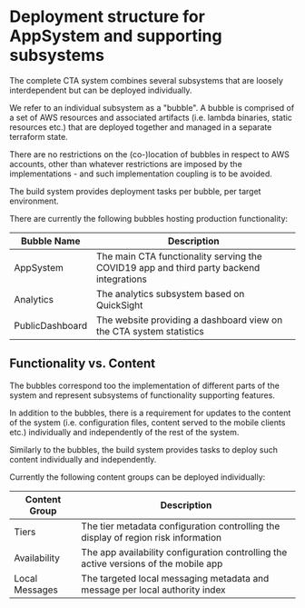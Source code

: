 # Deployment structure for AppSystem and supporting subsystems

The complete CTA system combines several subsystems that are loosely interdependent but can be deployed individually.

We refer to an individual subsystem as a "bubble". A bubble is comprised of a set of AWS resources and associated artifacts (i.e. lambda binaries, static resources etc.) that are deployed together and managed in a separate terraform state.

There are no restrictions on the (co-)location of bubbles in respect to AWS accounts, other than whatever restrictions are imposed by the implementations - and such implementation coupling is to be avoided.

The build system provides deployment tasks per bubble, per target environment.

There are currently the following bubbles hosting production functionality:

Bubble Name|Description|
---|---|
AppSystem|The main CTA functionality serving the COVID19 app and third party backend integrations|
Analytics|The analytics subsystem based on QuickSight|
PublicDashboard|The website providing a dashboard view on the CTA system statistics|

## Functionality vs. Content

The bubbles correspond too the implementation of different parts of the system and represent subsystems of functionality supporting features.

In addition to the bubbles, there is a requirement for updates to the content of the system (i.e. configuration files, content served to the mobile clients etc.) individually and independently of the rest of the system.

Similarly to the bubbles, the build system provides tasks to deploy such content individually and independently.

Currently the following content groups can be deployed individually:

Content Group|Description|
---|---|
|Tiers|The tier metadata configuration controlling the display of region risk information|
|Availability|The app availability configuration controlling the active versions of the mobile app|
|Local Messages|The targeted local messaging metadata and message per local authority index|
